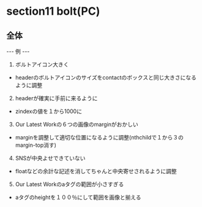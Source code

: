# section11 bolt(PC)
## 全体
--- 例 ---

1. ボルトアイコン大きく
  - headerのボルトアイコンのサイズをcontactのボックスと同じ大きさになるように調整

2. headerが確実に手前に来るように
  - zindexの値を１から1000に

3. Our Latest Workの６つの画像のmarginがおかしい
 - marginを調整して適切な位置になるように調整(nthchildで１から３のmargin-top消す)

4. SNSが中央よせできていない
 - floatなどの余計な記述を消してちゃんと中央寄せされるように調整

5. Our Latest Workのaタグの範囲が小さすぎる
 - aタグのheightを１００％にして範囲を画像と揃える